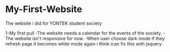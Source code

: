 # My-First-Website
The website i did for YONTEK student society

1-My first pull
  -The website needs a calendar for the events of the society.
  -The website isn't responsive for now.
  -When user choose dark mode if they refresh page it becomes white mode again i think ican fix this with jsquery.
